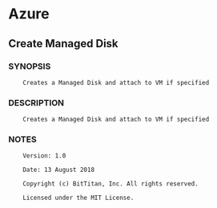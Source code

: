 # Azure
## Create Managed Disk
### SYNOPSIS
```
    Creates a Managed Disk and attach to VM if specified
```
### DESCRIPTION
```
    Creates a Managed Disk and attach to VM if specified
```
### NOTES
```
    Version: 1.0
    Date: 13 August 2018
    Copyright (c) BitTitan, Inc. All rights reserved.
    Licensed under the MIT License.
```

